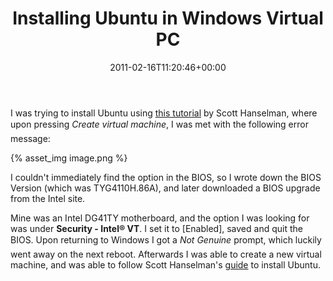 ﻿---
title: Installing Ubuntu in Windows Virtual PC
date: 2011-02-16T11:20:46+00:00
---
I was trying to install Ubuntu using [this tutorial](http://www.hanselman.com/blog/InstallingUbuntu104LTSOnWindowsVirtualPCOnWindows7.aspx) by Scott Hanselman, where upon pressing *Create virtual machine*, I was met with the following error message:
<!-- more -->
{% asset_img image.png %}

I couldn't immediately find the option in the BIOS, so I wrote down the BIOS Version (which was TYG4110H.86A), and later downloaded a BIOS upgrade from the Intel site.

Mine was an Intel DG41TY motherboard, and the option I was looking for was under **Security - Intel® VT**. I set it to [Enabled], saved and quit the BIOS. Upon returning to Windows I got a *Not Genuine* prompt, which luckily went away on the next reboot. Afterwards I was able to create a new virtual machine, and was able to follow Scott Hanselman's <a href="http://www.hanselman.com/blog/InstallingUbuntu104LTSOnWindowsVirtualPCOnWindows7.aspx" target="_blank">guide</a> to install Ubuntu.
